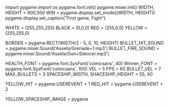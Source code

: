 import pygame
import os
pygame.font.init()
pygame.mixer.init()
WIDTH, HEIGHT = 900,500
WIN = pygame.display.set_mode((WIDTH, HEIGHT))
pygame.display.set_caption("First game, Fight")

WHITE = (255,255,255)
BLACK = (0,0,0)
RED = (255,0,0)
YELLOW = (255,255,0)

BORDER = pygame.RECT(WIDTH/2 - 5, 0, 10, HEIGHT)
BULLET_HIT_SOUND = pygame.mixer.Sound('Assets/Grenade+1.mp3')
BULLET_FIRE_SOUND = pygame.mixer.Sound('Assets/Gun+Silencer.mp3')

HEALTH_FONT = pygame.font.SysFont('comicsans', 40)
Winner_FONT = pygame.font.SysFont('comicsans', 100)
VEL = 5
FPS = 60
BULLET_VEL = 7
MAX_BULLETS = 3
SPACESHIP_WIDTH, SHACESHIP_HEIGHT = 55, 40

YELLOW_HIT = pygame.USEREVENT + 1
RED_HIT = pygame.USEREVENT + 2

YELLOW_SPACESHIP_IMAGE = pygame
